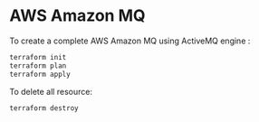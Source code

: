 # AWS Amazon MQ

To create a complete AWS Amazon MQ using ActiveMQ engine :

```bash
terraform init
terraform plan
terraform apply
```

To delete all resource:

```bash
terraform destroy
```
